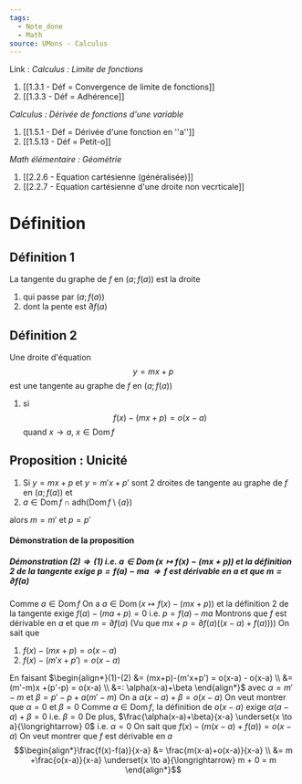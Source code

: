 ```yaml
---
tags:
  - Note_done
  - Math
source: UMons - Calculus
---
```


Link :
_Calculus : Limite de fonctions_
1. [[1.3.1 - Déf = Convergence de limite de fonctions]]
1. [[1.3.3 - Déf = Adhérence]]

_Calculus : Dérivée de fonctions d'une variable_
1. [[1.5.1 - Déf = Dérivée d'une fonction en ''a'']]
2. [[1.5.13 - Déf = Petit-o]]

_Math élémentaire : Géométrie_
1. [[2.2.6 - Equation cartésienne (généralisée)]]
2. [[2.2.7 - Equation cartésienne d'une droite non vecrticale]]

# Définition
## Définition  1
La tangente du graphe de $f$ en $(a;f(a))$ est la droite 
1. qui passe par $(a;f(a))$
2. dont la pente est $\partial f(a)$

## Définition 2
Une droite d'équation $$y=mx+p$$ est une tangente au graphe de $f$ en $(a;f(a))$ 
1. si $$f(x)-(mx+p) = o(x-a)$$ quand $x \to a,\ x \in \operatorname{Dom}f$ 

## Proposition : Unicité
1. Si $y =mx+p$ et $y= m'x+p'$ sont 2 droites de tangente au graphe de $f$ en $(a;f(a))$ et
2. $a \in \operatorname{Dom}f \cap \operatorname{adh(Dom}f\setminus \{a\})$ 

alors $m =m'$ et $p = p'$ 

#### Démonstration de la proposition 
##### Démonstration $(2) \Rightarrow (1)$ i.e. $a \in \operatorname{Dom}(x \mapsto f(x) - (mx+p))$ et la définition 2 de la tangente exige $p = f(a)-ma$ $\Rightarrow f$ est dérivable en $a$ et que $m = \partial f(a)$  
Comme $a \in \operatorname{Dom}f$ 
On a $a \in \operatorname{Dom}(x \mapsto f(x) - (mx+p))$ et la définition 2 de la tangente exige $f(a) - (ma+p) = 0$ i.e. $p = f(a)-ma$ 
Montrons que $f$ est dérivable en $a$ et que $m = \partial f(a)$ 
(Vu que $mx+p = \partial f(a)((x-a)+f(a)))$)
On sait que
1. $f(x)-(mx+p)= o(x-a)$ 
2. $f(x) - (m'x+p') = o(x-a)$ 

En faisant $\begin{align*}(1)-(2) &= (mx+p)-(m'x+p') = o(x-a) - o(x-a) \\ &= (m'-m)x +(p'-p) = o(x-a) \\ &=: \alpha(x-a)+\beta \end{align*}$ avec $\alpha = m'-m$ et $\beta = p'-p+a(m'-m)$ 
On a $\alpha(x-a)+\beta = o(x-a)$ 
On veut montrer que $\alpha = 0$ et $\beta = 0$
Comme $a\in \operatorname{Dom}f$, la définition de $o(x-a)$ exige $\alpha (a-a)+ \beta = 0$ i.e. $\beta = 0$ 
De plus, $\frac{\alpha(x-a)+\beta}{x-a} \underset{x \to a}{\longrightarrow} 0$ i.e. $\alpha = 0$ 
On sait que $f(x)-(m(x-a)+f(a))= o(x-a)$ 
On veut montrer que $f$ est dérivable en $a$ 
$$\begin{align*}\frac{f(x)-f(a)}{x-a} &= \frac{m(x-a)+o(x-a)}{x-a} \\ &= m +\frac{o(x-a)}{x-a} \underset{x \to a}{\longrightarrow} m + 0 = m \end{align*}$$